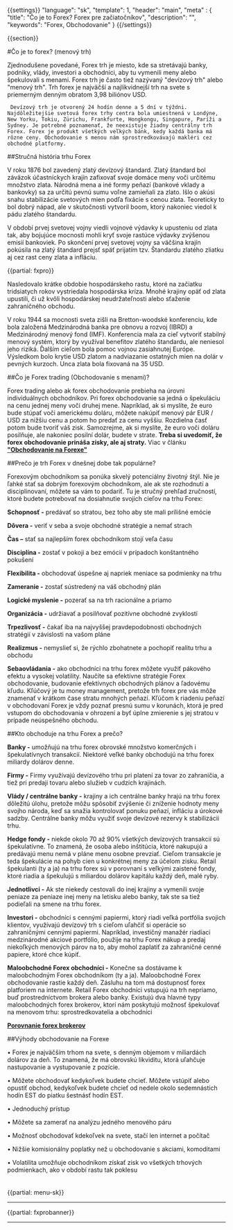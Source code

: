 {{settings}}
  "language": "sk",
  "template": 1,
  "header": "main",
  "meta" : {
    "title": "Čo je to Forex? Forex pre začiatočníkov",
    "description": "",
    "keywords": "Forex, Obchodovanie"
  }
{{/settings}}

<div class="row">
<div class="col-md-9" role="main" markdown="1">

{{section}}

#Čo je to forex? (menový trh)


Zjednodušene povedané, Forex trh je miesto, kde sa stretávajú banky, podniky, vlády, investori a obchodníci, aby tu vymenili meny alebo špekulovali s menami. Forex trh je často tiež nazývaný "devízový trh" alebo "menový trh". Trh forex je najväčší a najlikvidnejší trh na svete s priemerným denným obratom 3,98 biliónov USD.

     Devízový trh je otvorený 24 hodín denne a 5 dní v týždni. Najdôležitejšie svetová forex trhy centra bola umiestnená v Londýne, New Yorku, Tokiu, Zürichu, Frankfurte, Hongkongu, Singapure, Paríži a Sydney. Je potrebné poznamenať, že neexistuje žiadny centrálny trh Forex. Forex je produkt všetkých veľkých bánk, kedy každá banka má rôzne ceny. Obchodovanie s menou nám sprostredkovávajú makléri cez obchodné platformy.


##Stručná história trhu Forex

V roku 1876 bol zavedený zlatý devízový štandard. Zlatý štandard bol záväzok účastníckych krajín zafixovať svoje domáce meny voči určitému množstvo zlata. Národná mena a iné formy peňazí (bankové vklady a bankovky) sa za určitú pevnú sumu voľne zamieňali za zlato. Išlo o akúsi snahu stabilizácie svetových mien podľa fixácie s cenou zlata. Teoreticky to bol dobrý nápad, ale v skutočnosti vytvoril boom, ktorý nakoniec viedol k pádu zlatého štandardu.

V období prvej svetovej vojny viedli vojnové výdavky k upusteniu od zlata tak, aby bojujúce mocnosti mohli kryť svoje rastúce výdavky zvýšenou emisií bankoviek. Po skončení prvej svetovej vojny sa väčšina krajín pokúsila na zlatý štandard prejsť späť prijatím tzv. Štandardu zlatého zliatku aj cez rast ceny zlata a infláciu.

{{partial: fxpro}}

Nasledovalo krátke obdobie hospodárskeho rastu, ktoré na začiatku tridsiatych rokov vystriedala hospodárska kríza. Mnohé krajiny opäť od zlata upustili, či už kvôli hospodárskej neudržateľnosti alebo sťaženie zahraničného obchodu.

V roku 1944 sa mocnosti sveta zišli na Bretton-woodské konferenciu, kde bola založená Medzinárodná banka pre obnovu a rozvoj (IBRD) a Medzinárodný menový fond (IMF). Konferencia mala za cieľ vytvoriť stabilný menový systém, ktorý by využíval benefitov zlatého štandardu, ale neniesol jeho riziká. Ďalším cieľom bola pomoc vojnou zasiahnutej Európe. Výsledkom bolo krytie USD zlatom a nadviazanie ostatných mien na dolár v pevných kurzoch. Unca zlata bola fixovaná na 35 USD.


##Čo je Forex trading (Obchodovanie s menami)?

Forex trading alebo ak forex obchodovanie prebieha na úrovni individuálnych obchodníkov. Pri forex obchodovanie sa jedná o špekuláciu na cenu jednej meny voči druhej mene. Napríklad, ak si myslíte, že euro bude stúpať voči americkému doláru, môžete nakúpiť menový pár EUR / USD za nižšiu cenu a potom ho predať za cenu vyššiu. Rozdielna časť potom bude tvoriť váš zisk. Samozrejme, ak si myslíte, že euro voči doláru posilňuje, ale nakoniec posilní dolár, budete v strate. **Treba si uvedomiť, že forex obchodovanie prináša zisky, ale aj straty.** Viac v článku [**"Obchodovanie na Forexe"**](http://www.forexsrovnavac.cz/sk/forex-obchodovanie "Obchodovanie na forexu") 

##Prečo je trh Forex v dnešnej dobe tak populárne?


Forexovým obchodníkom sa ponúka skvelý potenciálny životný štýl. Nie je ľahké stať sa dobrým forexovým obchodníkom, ale ak ste rozhodnutí a disciplinovaní, môžete sa vám to podariť. Tu je stručný prehľad zručností, ktoré budete potrebovať na dosiahnutie svojich cieľov na trhu Forex:

**Schopnosť -** predávať so stratou, bez toho aby ste mali prílišné emócie

**Dôvera -** veriť v seba a svoje obchodné stratégie a nemať strach

**Čas –** stať sa najlepším forex obchodníkom stojí veľa času

**Disciplína -** zostať v pokoji a bez emócií v prípadoch konštantného pokušení 

**Flexibilita -** obchodovať úspešne aj napriek meniace sa podmienky na trhu 

**Zameranie -** zostať sústredený na váš obchodný plán 

**Logické myslenie -** pozerať sa na trh racionálne a priamo

**Organizácia -** udržiavať a posilňovať pozitívne obchodné zvyklostí

**Trpezlivosť -** čakať iba na najvyššej pravdepodobnosti obchodných stratégií v závislosti na vašom pláne

**Realizmus -** nemyslieť si, že rýchlo zbohatnete a pochopiť realitu trhu a obchodu

**Sebaovládania -** ako obchodníci na trhu forex môžete využiť pákového efektu a vysokej volatility. Naučíte sa efektívne stratégie Forex obchodovanie, budovanie efektívnych obchodných plánov a ľadovému kľudu. Kľúčový je tu money management, pretože trh forex pre vás môže znamenať v krátkom čase stratu mnohých peňazí. Kľúčom k riadeniu peňazí v obchodovaní Forex je vždy poznať presnú sumu v korunách, ktorá je pred vstupom do obchodovania v ohrození a byť úplne zmierenie s jej stratou v prípade neúspešného obchodu.


##Kto obchoduje na trhu Forex a prečo?

**Banky -** umožňujú na trhu forex obrovské množstvo komerčných i špekulatívnych transakcií. Niektoré veľké banky obchodujú na trhu forex miliardy dolárov denne.

**Firmy -** Firmy využívajú devízového trhu pri platení za tovar zo zahraničia, a tiež pri predaji tovaru alebo služieb v cudzích krajinách.

**Vlády / centrálne banky -** krajiny a ich centrálne banky hrajú na trhu forex dôležitú úlohu, pretože môžu spôsobiť zvýšenie či zníženie hodnoty meny svojho národa, keď sa snažia kontrolovať ponuku peňazí, infláciu a úrokové sadzby. Centrálne banky môžu využiť svoje devízové rezervy k stabilizácii trhu.

**Hedge fondy -** niekde okolo 70 až 90% všetkých devízových transakcií sú špekulatívne. To znamená, že osoba alebo inštitúcia, ktoré nakupujú a predávajú menu nemá v pláne menu osobne prevziať. Cieľom transakcie je teda špekulácie na pohyb cien u konkrétnej meny za účelom zisku. Retail špekulanti (ty a ja) na trhu forex sú v porovnaní s veľkými zaistené fondy, ktoré riadia a špekulujú s miliardou dolárov kapitálu každý deň, malé ryby.

**Jednotlivci -** Ak ste niekedy cestovali do inej krajiny a vymenili svoje peniaze za peniaze inej meny na letisku alebo banky, tak ste sa tiež podieľali na smene na trhu forex.

**Investori -** obchodníci s cennými papiermi, ktorý riadi veľká portfólia svojich klientov, využívajú devízový trh s cieľom uľahčiť si operácie so zahraničnými cennými papiermi. Napríklad, investičný manažér riadiaci medzinárodné akciové portfólio, použije na trhu Forex nákup a predaj niekoľkých menových párov na to, aby mohol zaplatiť za zahraničné cenné papiere, ktoré chce kúpiť.

**Maloobchodné Forex obchodníci -** Konečne sa dostávame k maloobchodným Forex obchodníkom (ty a ja). Maloobchodné Forex obchodovanie rastie každý deň. Zásluhu na tom má dostupnosť forex platforiem na internete. Retail Forex obchodníci vstupujú na trh nepriamo, buď prostredníctvom brokera alebo banky. Existujú dva hlavné typy maloobchodných forex brokerov, ktorí nám poskytujú možnosť špekulovať na menovom trhu: sprostredkovatelia a obchodníci

[**Porovnanie forex brokerov**](http://www.forexsrovnavac.cz/sk)

##Výhody obchodovanie na Forexe

• Forex je najväčším trhom na svete, s denným objemom v miliardách dolárov za deň. To znamená, že má obrovskú likviditu, ktorá uľahčuje nastupovanie a vystupovanie z pozície.

• Môžete obchodovať kedykoľvek budete chcieť. Môžete vstúpiť alebo opustiť obchod, kedykoľvek budete chcieť od nedele okolo sedemnástich hodín EST do piatku šestnásť hodín EST.

• Jednoduchý prístup

• Môžete sa zamerať na analýzu jedného menového páru

• Možnosť obchodovať kdekoľvek na svete, stačí len internet a počítač

• Nižšie komisionálny poplatky než u obchodovanie s akciami, komoditami

• Volatilita umožňuje obchodníkom získať zisk vo všetkých trhových podmienkach, ako v období rastu tak poklesu




</div>
<div class="col-md-3" markdown="1">
<div class="well" markdown="1" style="margin-top: 2.5em">

{{partial: menu-sk}}

</div>

- - -
{{partial: fxprobanner}}
- - -


</div>
</div>
